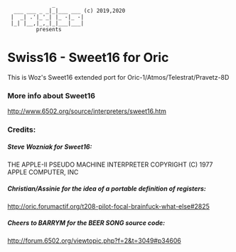 ```
              _
  ___ ___ _ _|_|___ ___ (c) 2019,2020
 |  _| .'|_'_| |_ -|_ -|
 |_| |__,|_,_|_|___|___|
         presents

```
# Swiss16 - Sweet16 for Oric

This is Woz's Sweet16 extended port
for Oric-1/Atmos/Telestrat/Pravetz-8D

### More info about Sweet16
http://www.6502.org/source/interpreters/sweet16.htm


### Credits:

##### Steve Wozniak for Sweet16:
THE APPLE-II PSEUDO MACHINE INTERPRETER
COPYRIGHT (C) 1977 APPLE COMPUTER, INC

##### Christian/Assinie for the idea of a portable definition of registers:
http://oric.forumactif.org/t208-pilot-focal-brainfuck-what-else#2825

##### Cheers to BARRYM for the BEER SONG source code:
http://forum.6502.org/viewtopic.php?f=2&t=3049#p34606
